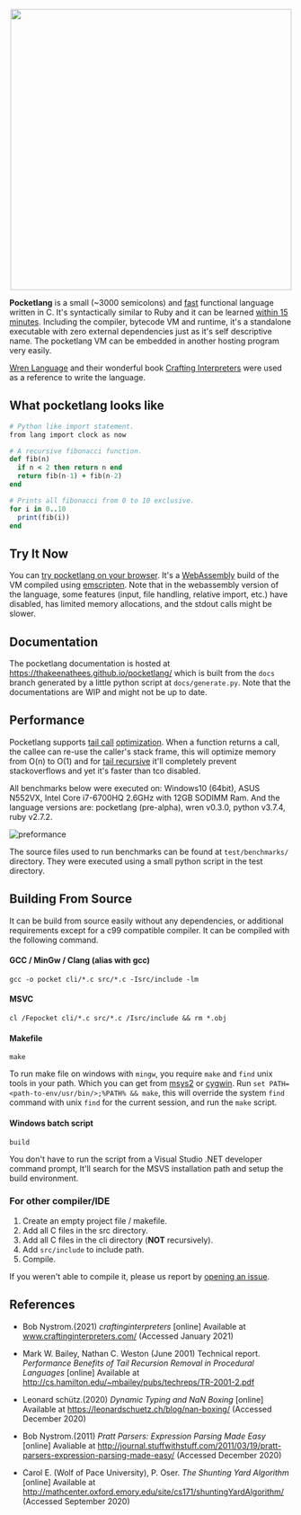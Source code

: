 
<p align="center" >
<img src="https://user-images.githubusercontent.com/41085900/117528974-88fa8d00-aff2-11eb-8001-183c14786362.png" width="500" >
</p>

**Pocketlang** is a small (~3000 semicolons) and [fast](https://github.com/ThakeeNathees/pocketlang#performance)
functional language written in C. It's syntactically similar to Ruby and it can
be learned [within 15 minutes](https://thakeenathees.github.io/pocketlang/getting-started-learn-in-15-minutes.html).
Including the compiler, bytecode VM and runtime, it's a standalone executable
with zero external dependencies just as it's self descriptive name. The pocketlang
VM can be embedded in another hosting program very easily.

[Wren Language](https://wren.io/) and their wonderful book [Crafting Interpreters](http://www.craftinginterpreters.com/) were used as a reference to write the language.

## What pocketlang looks like

```ruby
# Python like import statement.
from lang import clock as now

# A recursive fibonacci function.
def fib(n)
  if n < 2 then return n end
  return fib(n-1) + fib(n-2)
end

# Prints all fibonacci from 0 to 10 exclusive.
for i in 0..10
  print(fib(i))
end
```

## Try It Now

You can [try pocketlang on your browser](https://thakeenathees.github.io/pocketlang/getting-started-try-it-now.html).
It's a [WebAssembly](https://webassembly.org/) build of the VM compiled using [emscripten](https://emscripten.org/).
Note that in the webassembly version of the language, some features (input, file handling, relative import, etc.)
have disabled, has limited memory allocations, and the stdout calls might be slower.

## Documentation

The pocketlang documentation is hosted at https://thakeenathees.github.io/pocketlang/ which
is built from the `docs` branch generated by a little python script at `docs/generate.py`.
Note that the documentations are WIP and might not be up to date.

## Performance

Pocketlang supports [tail call](https://en.wikipedia.org/wiki/Tail_call) [optimization](https://wiki.c2.com/?TailCallOptimization).
When a function returns a call, the callee can re-use the caller's stack frame, this will optimize memory from O(n) to O(1)
and for [tail recursive](https://www.youtube.com/watch?v=-PX0BV9hGZY) it'll completely prevent stackoverflows and yet it's faster
than tco disabled.

All benchmarks below were executed on: Windows10 (64bit), ASUS N552VX, Intel Core i7-6700HQ 2.6GHz
with 12GB SODIMM Ram. And the language versions are: pocketlang (pre-alpha), wren v0.3.0,
python v3.7.4, ruby v2.7.2.

![preformance](https://user-images.githubusercontent.com/41085900/120123257-6f043280-c1cb-11eb-8c20-a42153268a0f.png)

The source files used to run benchmarks can be found at `test/benchmarks/`
directory. They were executed using a small python script in the test directory.

## Building From Source

It can be build from source easily without any dependencies, or additional requirements
except for a c99 compatible compiler. It can be compiled with the following command.

#### GCC / MinGw / Clang (alias with gcc)
```
gcc -o pocket cli/*.c src/*.c -Isrc/include -lm
```

#### MSVC
```
cl /Fepocket cli/*.c src/*.c /Isrc/include && rm *.obj
```

#### Makefile
```
make
```
To run make file on windows with `mingw`, you require `make` and `find` unix tools in your path.
Which you can get from [msys2](https://www.msys2.org/) or [cygwin](https://www.cygwin.com/). Run
`set PATH=<path-to-env/usr/bin/>;%PATH% && make`, this will override the system `find` command with
unix `find` for the current session, and run the `make` script.

#### Windows batch script
```
build
```
You don't have to run the script from a Visual Studio .NET developer command prompt, It'll search
for the MSVS installation path and setup the build environment.

### For other compiler/IDE

1. Create an empty project file / makefile.
2. Add all C files in the src directory.
3. Add all C files in the cli directory (**NOT** recursively).
4. Add `src/include` to include path.
5. Compile.

If you weren't able to compile it, please us report by [opening an issue](https://github.com/ThakeeNathees/pocketlang/issues/new).


## References
- Bob Nystrom.(2021) *craftinginterpreters* [online] Available at www.craftinginterpreters.com/ (Accessed January 2021)

- Mark W. Bailey, Nathan C. Weston (June 2001) Technical report. *Performance Benefits of Tail Recursion Removal in
Procedural Languages* [online] Available at http://cs.hamilton.edu/~mbailey/pubs/techreps/TR-2001-2.pdf

- Leonard schütz.(2020) *Dynamic Typing and NaN Boxing* [online] Available at https://leonardschuetz.ch/blog/nan-boxing/ (Accessed December 2020)

- Bob Nystrom.(2011) *Pratt Parsers: Expression Parsing Made Easy* [online] Avaliable at http://journal.stuffwithstuff.com/2011/03/19/pratt-parsers-expression-parsing-made-easy/ (Accessed December 2020)

- Carol E. (Wolf of Pace University), P. Oser. *The Shunting Yard Algorithm* [online] Available at http://mathcenter.oxford.emory.edu/site/cs171/shuntingYardAlgorithm/ (Accessed September 2020)

